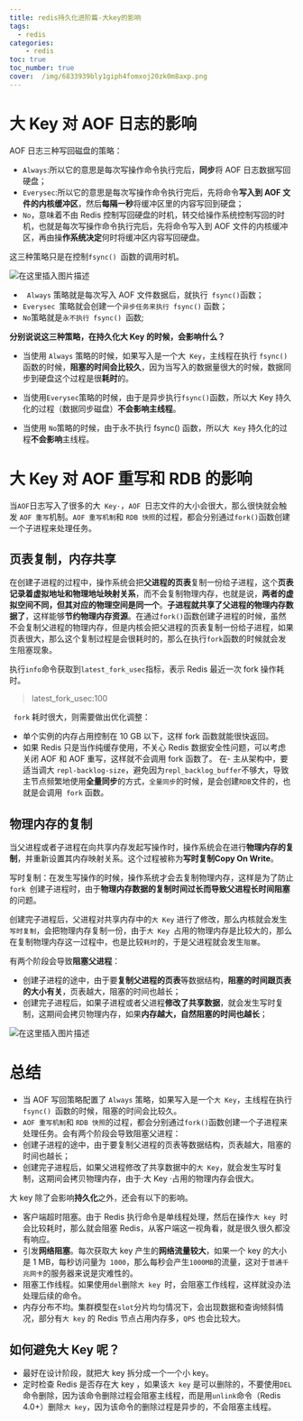 ```yaml
---
title: redis持久化进阶篇-大key的影响
tags:
  - redis
categories:
	- redis
toc: true
toc_number: true
cover:  /img/6833939bly1giph4fomxoj20zk0m8axp.png
---
```



# 大 Key 对 AOF 日志的影响
 AOF 日志三种写回磁盘的策略：
- `Always`:所以它的意思是每次写操作命令执行完后，**同步**将 AOF 日志数据写回硬盘；
- `Everysec`:所以它的意思是每次写操作命令执行完后，先将命令**写入到 AOF 文件的内核缓冲区**，然后**每隔一秒**将缓冲区里的内容写回到硬盘；
- `No`，意味着不由 Redis 控制写回硬盘的时机，转交给操作系统控制写回的时机，也就是每次写操作命令执行完后，先将命令写入到 AOF 文件的内核缓冲区，再由操**作系统决定**何时将缓冲区内容写回硬盘。

这三种策略只是在控制`fsync() `函数的调用时机。

![在这里插入图片描述](https://img-blog.csdnimg.cn/16a8f5cc141044edb83f36397f83da48.png)
- ` Always` 策略就是每次写入 AOF 文件数据后，就执行` fsync()`函数；
- `Everysec `策略就会创建一个`异步任务来执行 fsync()` 函数；
- `No`策略就是`永不执行 fsync() `函数;

**分别说说这三种策略，在持久化大 Key 的时候，会影响什么？**
- 当使用 `Always` 策略的时候，如果写入是一个大` Key`，主线程在执行 `fsync()` 函数的时候，**阻塞的时间会比较久**，因为当写入的数据量很大的时候，数据同步到硬盘这个过程是很**耗时**的。

- 当使用` Everysec `策略的时候，由于是异步执行` fsync() `函数，所以大 Key 持久化的过程（数据同步磁盘）**不会影响主线程**。

- 当使用 `No`策略的时候，由于永不执行 fsync() 函数，所以大` Key` 持久化的过程**不会影响**主线程。

# 大 Key 对 AOF 重写和 RDB 的影响
当` AOF `日志写入了很多的大` Key·`，`AOF `日志文件的大小会很大，那么很快就会触发 `AOF 重写`机制。`AOF 重写机制`和 `RDB 快照`的过程，都会分别通过` fork() `函数创建一个子进程来处理任务。

## 页表复制，内存共享
在创建子进程的过程中，操作系统会把**父进程的页表**复制一份给子进程，这个**页表记录着虚拟地址和物理地址映射关系**，而不会复制物理内存，也就是说，**两者的虚拟空间不同，但其对应的物理空间是同一个**。**子进程就共享了父进程的物理内存数据了**，这样能够**节约物理内存资源**。在通过` fork() `函数创建子进程的时候，虽然不会复制父进程的物理内存，但是内核会把父进程的页表复制一份给子进程，如果页表很大，那么这个复制过程是会很耗时的，那么在执行` fork `函数的时候就会发生阻塞现象。


执行` info `命令获取到` latest_fork_usec `指标，表示 Redis 最近一次 fork 操作耗时。

> latest_fork_usec:100

` fork` 耗时很大，则需要做出优化调整：

- 单个实例的内存占用控制在 10 GB 以下，这样 fork 函数就能很快返回。
- 如果 Redis 只是当作纯缓存使用，不关心 Redis 数据安全性问题，可以考虑关闭 AOF 和 AOF 重写，这样就不会调用 fork 函数了。
在- 主从架构中，要适当调大 `repl-backlog-size`，避免因为` repl_backlog_buffer `不够大，导致主节点频繁地使用**全量同步**的方式，`全量同步`的时候，是会创建` RDB `文件的，也就是会调用` fork` 函数。


## 物理内存的复制
当父进程或者子进程在向共享内存发起写操作时，操作系统会在进行**物理内存的复制**，并重新设置其内存映射关系。这个过程被称为**写时复制Copy On Write**。

写时复制：在发生写操作的时候，操作系统才会去复制物理内存，这样是为了防止 `fork `创建子进程时，由于**物理内存数据的复制时间过长而导致父进程长时间阻塞**的问题。

创建完子进程后，父进程对共享内存中的`大 Key` 进行了修改，那么内核就会发生`写时复制`，会把物理内存复制一份，由于`大 Key `占用的物理内存是比较大的，那么在复制物理内存这一过程中，也是比较`耗时`的，于是父进程就会发生`阻塞`。

有两个阶段会导致**阻塞父进程**：
- 创建子进程的途中，由于要**复制父进程的页表**等数据结构，**阻塞的时间跟页表的大小有关**，页表越大，阻塞的时间也越长；
- 创建完子进程后，如果子进程或者父进程**修改了共享数据**，就会发生写时复制，这期间会拷贝物理内存，如果**内存越大，自然阻塞的时间也越长**；

![在这里插入图片描述](https://img-blog.csdnimg.cn/47f8a086e907451b90d461e0f3075aed.png)
# 总结
- 当 AOF 写回策略配置了 `Always` 策略，如果写入是一个`大 Key`，主线程在执行 `fsync() `函数的时候，阻塞的时间会比较久。
- `AOF 重写机制`和 `RDB 快照`的过程，都会分别通过` fork() `函数创建一个子进程来处理任务。会有两个阶段会导致阻塞父进程：
- 创建子进程的途中，由于要复制父进程的页表等数据结构，页表越大，阻塞的时间也越长；
- 创建完子进程后，如果父进程修改了共享数据中的`大 Key`，就会发生写时复制，这期间会拷贝物理内存，由于·大 Key ·占用的物理内存会很大。

大 key 除了会影响**持久化**之外，还会有以下的影响。
- 客户端超时阻塞。由于 Redis 执行命令是单线程处理，然后在操作`大 key `时会比较耗时，那么就会阻塞 Redis，从客户端这一视角看，就是很久很久都没有响应。
- 引发**网络阻塞**。每次获取大 key 产生的**网络流量较大**，如果一个 key 的大小是 1 MB，每秒访问量为` 1000`，那么每秒会产生` 1000MB `的流量，这对于`普通千兆网卡`的服务器来说是灾难性的。
- 阻塞工作线程。如果使用` del `删除`大 key `时，会阻塞工作线程，这样就没办法处理后续的命令。
- 内存分布不均。集群模型在` slot `分片均匀情况下，会出现数据和查询倾斜情况，部分有`大 key` 的 Redis 节点占用内存多，`QPS` 也会比较大。

## 如何避免大 Key 呢？
- 最好在设计阶段，就把大 key 拆分成一个一个小 key。
- 定时检查 Redis 是否存在大 key ，如果该`大 key` 是可以删除的，不要使用`DEL `命令删除，因为该命令删除过程会阻塞主线程，而是用` unlink `命令（Redis 4.0+）删除`大 key`，因为该命令的删除过程是异步的，不会阻塞主线程。